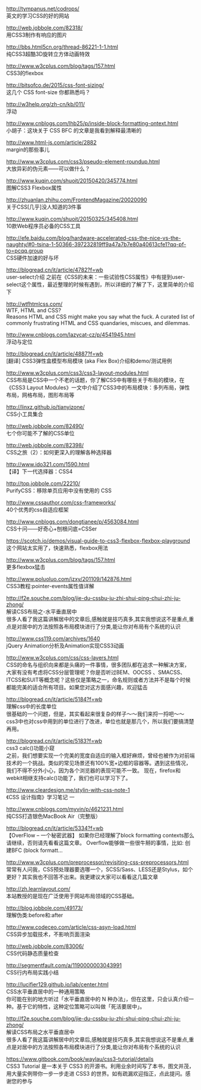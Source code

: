 http://tympanus.net/codrops/<br  />
英文的学习CSS的好的网站

http://web.jobbole.com/82318/<br  />
用CSS3制作有响应的图片

http://bbs.html5cn.org/thread-86221-1-1.html<br  />
纯CSS3超酷3D旋转立方体动画特效

http://www.w3cplus.com/blog/tags/157.html<br  />
CSS3的flexbox

http://bitsofco.de/2015/css-font-sizing/<br  />
这几个 CSS font-size 你都熟悉吗？

http://w3help.org/zh-cn/kb/011/<br  />
浮动

http://www.cnblogs.com/lhb25/p/inside-block-formatting-ontext.html<br  />
小胡子：这块关于 CSS BFC 的文章是我看到解释最清晰的

http://www.html-js.com/article/2882<br  />
margin的那些事儿

http://www.w3cplus.com/css3/pseudo-element-roundup.html<br  />
大放异彩的伪元素——可以做什么？

http://www.kuqin.com/shuoit/20150420/345774.html<br  />
图解CSS3 Flexbox属性

http://zhuanlan.zhihu.com/FrontendMagazine/20020090<br  />
关于CSS[几乎]没人知道的3件事

http://www.kuqin.com/shuoit/20150325/345408.html<br  />
10款Web程序员必备的CSS工具

http://efe.baidu.com/blog/hardware-accelerated-css-the-nice-vs-the-naughty/#0-tsina-1-50366-397232819ff9a47a7b7e80a40613cfe1?qq-pf-to=pcqq.group<br  />
CSS硬件加速的好与坏

http://blogread.cn/it/article/4782?f=wb<br  />
user-select介绍 之前在《CSS的未来：一些试验性CSS属性》中有提到user-select这个属性，最近整理的时候有遇到，所以详细的了解了下，这里简单的介绍下

http://wtfhtmlcss.com/<br  />
WTF, HTML and CSS?<br  />
Reasons HTML and CSS might make you say what the fuck. A curated list of commonly frustrating HTML and CSS quandaries, miscues, and dilemmas.

http://www.cnblogs.com/lazycat-cz/p/4541945.html<br  />
浮动与定位

http://blogread.cn/it/article/4887?f=wb<br  />
[翻译] CSS3弹性盒模型布局模块 (aka Flex Box)介绍和demo/测试用例

http://www.w3cplus.com/css3/css3-layout-modules.html<br  />
CSS布局是CSS中一个不老的话题，你了解CSS中有哪些关于布局的模块，在《CSS3 Layout Modules》一文中介绍了CSS3中的布局模块：多列布局，弹性布局，网格布局，图形布局等

http://linxz.github.io/tianyizone/<br  />
CSS小工具集合

http://web.jobbole.com/82490/<br  />
七个你可能不了解的CSS单位

http://web.jobbole.com/82398/<br  />
CSS之旅（2）：如何更深入的理解各种选择器

http://www.ido321.com/1590.html<br  />
【译】下一代选择器：CSS4

http://top.jobbole.com/22210/<br  />
PurifyCSS：移除单页应用中没有使用的 CSS

http://www.cssauthor.com/css-frameworks/<br  />
40个优秀的css自适应框架

http://www.cnblogs.com/dongtianee/p/4563084.html<br  />
CSS十问——好奇心+刨根问底=CSSer

https://scotch.io/demos/visual-guide-to-css3-flexbox-flexbox-playground<br  />
这个网站太实用了，快速熟悉，flexbox用法

http://www.w3cplus.com/blog/tags/157.html<br  />
更多flexbox猛击

http://www.poluoluo.com/jzxy/201109/142876.html<br  />
CSS3教程:pointer-events属性值详解

http://f2e.souche.com/blog/jie-du-cssbu-ju-zhi-shui-ping-chui-zhi-ju-zhong/<br  />
解读CSS布局之-水平垂直居中<br  />
很多人看了我这篇讲解居中的文章后,感触就是技巧真多,其实我想说这不是重点,重点是对居中的方法按照各布局模块进行了分类,能让你对布局有个系统的认识

http://www.css119.com/archives/1640<br  />
jQuery Animation分析及Animation实现CSS3动画

http://www.w3cplus.com/css/css-layers.html<br  />
CSS的命名与组织向来都是头痛的一件事情，很多团队都在追求一种解决方案，大家有没有考虑将CSS分层管理呢？你是否听过BEM、OOCSS 、SMACSS、ITCSS和SUIT等概念呢？这些仅是策略之一，命名规则或者方法并不是每个时候都能完美的适合所有项目。如果您对这方面感兴趣，欢迎猛击

http://blogread.cn/it/article/5184?f=wb<br  />
理解css中的长度单位<br  />
很基础的一个问题，但是，其实看起来很复杂的样子～～我们来捋一捋吧～～<br  />
css3中也对css中用到的单位进行了改进，单位也就是那几个，所以我们要搞清楚再用。

http://blogread.cn/it/article/5183?f=wb<br  />
css3 calc()功能小窥<br  />
之前，我们想要实现一个完美的宽度自适应的输入框好麻烦，曾经也被作为对前端技术的一个挑战。类似的常见场景还有100%宽+边框的容器等。遇到这些情况，我们不得不分外小心，因为各个浏览器的表现可能不一致。
现在，firefox和webkit相继支持calc()功能了，我们也可以学习下了。

http://www.cleardesign.me/stylin-with-css-note-1<br  />
《CSS 设计指南》学习笔记 一

http://www.cnblogs.com/myvin/p/4621231.html<br  />
纯CSS打造银色MacBook Air（完整版）

http://blogread.cn/it/article/5334?f=wb<br  />
【OverFlow – 一个秘密武器】 如果你已经理解了block formatting contexts那么请继续，否则请先看看这篇文章。 Overflow能够做一些很牛掰的事情，比如: 创建BFC (block formatt... 

http://www.w3cplus.com/preprocessor/revisiting-css-preprocessors.html<br  />
常常有人问我，CSS预处理器要选哪一个，SCSS/Sass、LESS还是Stylus，如个更好？其实我也不回答不出来。我更建议大家可以看看这几篇文章

http://zh.learnlayout.com/<br  />
本站教授的是现在广泛使用于网站布局领域的CSS基础。

http://blog.jobbole.com/49173/<br  />
理解伪类:before和:after

http://www.codeceo.com/article/css-asyn-load.html<br  />
CSS异步加载技术，不影响页面渲染

http://web.jobbole.com/83006/<br  />
CSS代码静态质量检查

http://segmentfault.com/a/1190000003043991<br  />
CSS行内布局实践小结

http://lucifier129.github.io/lab/center.html<br  />
CSS水平垂直居中的一种通用策略<br  />
你可能在别的地方听过「水平垂直居中的 N 种办法」，但在这里，只会认真介绍一种。基于它的特性，这种定位策略可以叫做「死活要居中」。

http://f2e.souche.com/blog/jie-du-cssbu-ju-zhi-shui-ping-chui-zhi-ju-zhong/<br  />
解读CSS布局之水平垂直居中<br  />
很多人看了我这篇讲解居中的文章后,感触就是技巧真多,其实我想说这不是重点,重点是对居中的方法按照各布局模块进行了分类,能让你对布局有个系统的认识

https://www.gitbook.com/book/waylau/css3-tutorial/details<br  />
CSS3 Tutorial 是一本关于 CSS3 的开源书。利用业余时间写了本书，图文并茂，用大量实例带你一步一步走进 CSS3 的世界。如有疏漏欢迎指正，点此提问。感谢您的参与